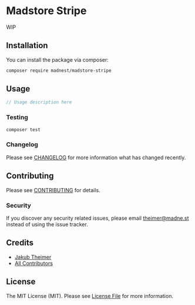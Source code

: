 # Madstore Stripe

<!-- [![Latest Version on Packagist](https://img.shields.io/packagist/v/madnest/madstore-stripe.svg?style=flat-square)](https://packagist.org/packages/madnest/madstore-stripe)
[![Build Status](https://img.shields.io/travis/madnest/madstore-stripe/master.svg?style=flat-square)](https://travis-ci.org/madnest/madstore-stripe)
[![Quality Score](https://img.shields.io/scrutinizer/g/madnest/madstore-stripe.svg?style=flat-square)](https://scrutinizer-ci.com/g/madnest/madstore-stripe)
[![Total Downloads](https://img.shields.io/packagist/dt/madnest/madstore-stripe.svg?style=flat-square)](https://packagist.org/packages/madnest/madstore-stripe) -->

WIP

## Installation

You can install the package via composer:

```bash
composer require madnest/madstore-stripe
```

## Usage

```php
// Usage description here
```

### Testing

```bash
composer test
```

### Changelog

Please see [CHANGELOG](CHANGELOG.md) for more information what has changed recently.

## Contributing

Please see [CONTRIBUTING](CONTRIBUTING.md) for details.

### Security

If you discover any security related issues, please email theimer@madne.st instead of using the issue tracker.

## Credits

- [Jakub Theimer](https://github.com/madnest)
- [All Contributors](../../contributors)

## License

The MIT License (MIT). Please see [License File](LICENSE.md) for more information.
